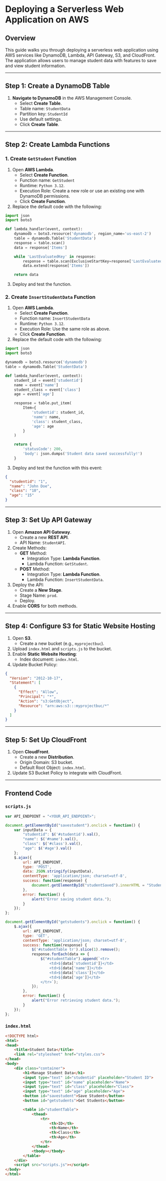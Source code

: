 # Deploying a Serverless Web Application on AWS

## Overview
This guide walks you through deploying a serverless web application using AWS services like DynamoDB, Lambda, API Gateway, S3, and CloudFront. The application allows users to manage student data with features to save and view student information.

---

## Step 1: Create a DynamoDB Table

1. **Navigate to DynamoDB** in the AWS Management Console.
   - Select **Create Table**.
   - Table name: `StudentData`
   - Partition key: `StudentId`
   - Use default settings.
   - Click **Create Table**.

---

## Step 2: Create Lambda Functions

### 1. Create `GetStudent` Function

1. Open **AWS Lambda**.
   - Select **Create Function**.
   - Function name: `GetStudent`
   - Runtime: `Python 3.12`.
   - Execution Role: Create a new role or use an existing one with DynamoDB permissions.
   - Click **Create Function**.
2. Replace the default code with the following:

```python
import json
import boto3

def lambda_handler(event, context):
    dynamodb = boto3.resource('dynamodb', region_name='us-east-2')
    table = dynamodb.Table('StudentData')
    response = table.scan()
    data = response['Items']

    while 'LastEvaluatedKey' in response:
        response = table.scan(ExclusiveStartKey=response['LastEvaluatedKey'])
        data.extend(response['Items'])

    return data
```

3. Deploy and test the function.

### 2. Create `InsertStudentData` Function

1. Open **AWS Lambda**.
   - Select **Create Function**.
   - Function name: `InsertStudentData`
   - Runtime: `Python 3.12`.
   - Execution Role: Use the same role as above.
   - Click **Create Function**.
2. Replace the default code with the following:

```python
import json
import boto3

dynamodb = boto3.resource('dynamodb')
table = dynamodb.Table('StudentData')

def lambda_handler(event, context):
    student_id = event['studentid']
    name = event['name']
    student_class = event['class']
    age = event['age']

    response = table.put_item(
        Item={
            'studentid': student_id,
            'name': name,
            'class': student_class,
            'age': age
        }
    )

    return {
        'statusCode': 200,
        'body': json.dumps('Student data saved successfully!')
    }
```

3. Deploy and test the function with this event:

```json
{
  "studentid": "1",
  "name": "John Doe",
  "class": "10",
  "age": "15"
}
```

---

## Step 3: Set Up API Gateway

1. Open **Amazon API Gateway**.
   - Create a new **REST API**.
   - API Name: `StudentAPI`.
2. Create Methods:
   - **GET** Method:
     - Integration Type: **Lambda Function**.
     - Lambda Function: `GetStudent`.
   - **POST** Method:
     - Integration Type: **Lambda Function**.
     - Lambda Function: `InsertStudentData`.
3. Deploy the API:
   - Create a **New Stage**.
   - Stage Name: `prod`.
   - Deploy.
4. Enable **CORS** for both methods.

---

## Step 4: Configure S3 for Static Website Hosting

1. Open **S3**.
   - Create a new bucket (e.g., `myprojectbuc`).
2. Upload `index.html` and `scripts.js` to the bucket.
3. Enable **Static Website Hosting**:
   - Index document: `index.html`.
4. Update Bucket Policy:

```json
{
  "Version": "2012-10-17",
  "Statement": [
    {
      "Effect": "Allow",
      "Principal": "*",
      "Action": "s3:GetObject",
      "Resource": "arn:aws:s3:::myprojectbuc/*"
    }
  ]
}
```

---

## Step 5: Set Up CloudFront

1. Open **CloudFront**.
   - Create a new **Distribution**.
   - Origin Domain: S3 bucket.
   - Default Root Object: `index.html`.
2. Update S3 Bucket Policy to integrate with CloudFront.

---

## Frontend Code

### `scripts.js`

```javascript
var API_ENDPOINT = "<YOUR_API_ENDPOINT>";

document.getElementById("savestudent").onclick = function() {
    var inputData = {
        "studentid": $('#studentid').val(),
        "name": $('#name').val(),
        "class": $('#class').val(),
        "age": $('#age').val()
    };
    $.ajax({
        url: API_ENDPOINT,
        type: 'POST',
        data: JSON.stringify(inputData),
        contentType: 'application/json; charset=utf-8',
        success: function(response) {
            document.getElementById("studentSaved").innerHTML = "Student Data Saved!";
        },
        error: function() {
            alert("Error saving student data.");
        }
    });
};

document.getElementById("getstudents").onclick = function() {
    $.ajax({
        url: API_ENDPOINT,
        type: 'GET',
        contentType: 'application/json; charset=utf-8',
        success: function(response) {
            $('#studentTable tr').slice(1).remove();
            response.forEach(data => {
                $("#studentTable").append(`<tr>
                    <td>${data['studentid']}</td>
                    <td>${data['name']}</td>
                    <td>${data['class']}</td>
                    <td>${data['age']}</td>
                </tr>`);
            });
        },
        error: function() {
            alert("Error retrieving student data.");
        }
    });
};
```

### `index.html`

```html
<!DOCTYPE html>
<html>
<head>
    <title>Student Data</title>
    <link rel="stylesheet" href="styles.css">
</head>
<body>
    <div class="container">
        <h1>Manage Student Data</h1>
        <input type="text" id="studentid" placeholder="Student ID">
        <input type="text" id="name" placeholder="Name">
        <input type="text" id="class" placeholder="Class">
        <input type="text" id="age" placeholder="Age">
        <button id="savestudent">Save Student</button>
        <button id="getstudents">Get Students</button>

        <table id="studentTable">
            <thead>
                <tr>
                    <th>ID</th>
                    <th>Name</th>
                    <th>Class</th>
                    <th>Age</th>
                </tr>
            </thead>
            <tbody></tbody>
        </table>
    </div>
    <script src="scripts.js"></script>
</body>
</html>
```
